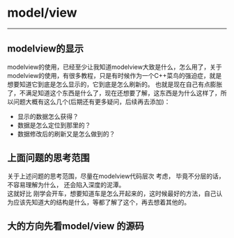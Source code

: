 # model/view
---
## modelview的显示
 modelview的使用，已经至少让我知道modelview大致是什么，怎么用了，关于modelview的使用，有很多教程，只是有时候作为一个C++菜鸟的强迫症，就是想要知道它到底是怎么显示的，它到底是怎么刷新的。 也就是现在自己有点膨胀了，不满足知道这个东西是什么了，现在还想要了解，这东西是为什么这样了，所以问题大概有这么几个(后期还有更多疑问，后续再去添加)：
* 显示的数据怎么获得？
* 数据是怎么定位到那里的？
* 数据修改后的刷新又是怎么做到的？

## 上面问题的思考范围
关于上述问题的思考范围，尽量在modelview代码层次 考虑， 毕竟不分层的话，不容易理解为什么， 还会陷入深度的泥潭。  
 这就好比 刚学会开车，想要知道车是怎么开起来的，这时候最好的方法，自己认为应该先知道大的结构是什么，等都了解了这个，再去想着其他的。   

## 大的方向先看model/view 的源码
